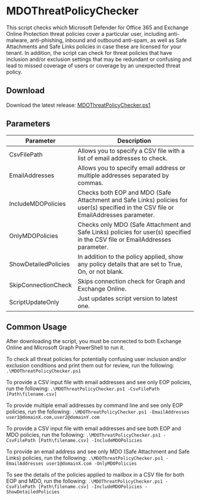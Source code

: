 # MDOThreatPolicyChecker
 This script checks which Microsoft Defender for Office 365 and Exchange Online Protection threat policies cover a particular user, including anti-malware, anti-phishing, inbound and outbound anti-spam, as well as Safe Attachments and Safe Links policies in case these are licensed for your tenant. In addition, the script can check for threat policies that have inclusion and/or exclusion settings that may be redundant or confusing and lead to missed coverage of users or coverage by an unexpected threat policy.

## Download
Download the latest release: [MDOThreatPolicyChecker.ps1](https://github.com/microsoft/CSS-Exchange/releases/latest/download/MDOThreatPolicyChecker.ps1)

## Parameters

Parameter | Description |
----------|-------------|
CsvFilePath | Allows you to specify a CSV file with a list of email addresses to check.
EmailAddresses | Allows you to specify email address or multiple addresses separated by commas.
IncludeMDOPolicies | Checks both EOP and MDO (Safe Attachment and Safe Links) policies for user(s) specified in the CSV file or EmailAddresses parameter.
OnlyMDOPolicies | Checks only MDO (Safe Attachment and Safe Links) policies for user(s) specified in the CSV file or EmailAddresses parameter.
ShowDetailedPolicies | In addition to the policy applied, show any policy details that are set to True, On, or not blank.
SkipConnectionCheck | Skips connection check for Graph and Exchange Online.
ScriptUpdateOnly | Just updates script version to latest one.

## Common Usage
After downloading the script, you must be connected to both Exchange Online and Microsoft Graph PowerShell to run it.

To check all threat policies for potentially confusing user inclusion and/or exclusion conditions and print them out for review, run the following: `.\MDOThreatPolicyChecker.ps1`

To provide a CSV input file with email addresses and see only EOP policies, run the following: `.\MDOThreatPolicyChecker.ps1 -CsvFilePath [Path\filename.csv]`

To provide multiple email addresses by command line and see only EOP policies, run the following: `.\MDOThreatPolicyChecker.ps1 -EmailAddresses user1@domainX.com,user2@domainY.com`

To provide a CSV input file with email addresses and see both EOP and MDO policies, run the following: `.\MDOThreatPolicyChecker.ps1 -CsvFilePath [Path\filename.csv] -IncludeMDOPolicies`

To provide an email address and see only MDO (Safe Attachment and Safe Links) policies, run the following: `.\MDOThreatPolicyChecker.ps1 -EmailAddresses user1@domainX.com -OnlyMDOPolicies`

To see the details of the policies applied to mailbox in a CSV file for both EOP and MDO, run the following:  `.\MDOThreatPolicyChecker.ps1 -CsvFilePath [Path\filename.csv] -IncludeMDOPolicies -ShowDetailedPolicies`
